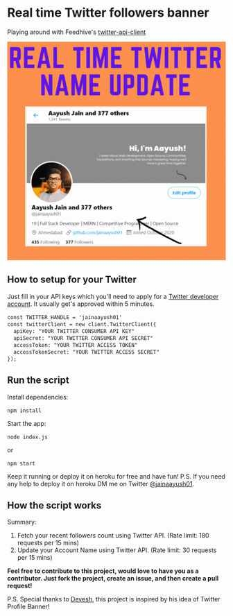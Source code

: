 # Real time Twitter followers banner

Playing around with Feedhive's [twitter-api-client](https://github.com/FeedHive/twitter-api-client)

![hero](./banner.gif)

## How to setup for your Twitter

Just fill in your API keys which you'll need to apply for a [Twitter developer account](https://developer.twitter.com/en/apply-for-access). It usually get's approved within 5 minutes.

```
const TWITTER_HANDLE = 'jainaayush01'
const twitterClient = new client.TwitterClient({
  apiKey: "YOUR TWITTER CONSUMER API KEY"
  apiSecret: "YOUR TWITTER CONSUMER API SECRET" 
  accessToken: "YOUR TWITTER ACCESS TOKEN"
  accessTokenSecret: "YOUR TWITTER ACCESS SECRET"
});

```
## Run the script

Install dependencies:
```
npm install
```

Start the app:

```
node index.js
```
or
```
npm start
```

Keep it running or deploy it on heroku for free and have fun!
P.S. If you need any help to deploy it on heroku DM me on Twitter [@jainaayush01](https://twitter.com/jainaayush01).


## How the script works

Summary:

1. Fetch your recent followers count using Twitter API. (Rate limit: 180 requests per 15 mins)
2. Update your Account Name using Twitter API. (Rate limit: 30 requests per 15 mins)

**Feel free to contribute to this project, would love to have you as a contributor. Just fork the project, create an issue, and then create a pull request!**

P.S. Special thanks to [Devesh](https://twitter.com/Deveshb15), this project is inspired by his idea of Twitter Profile Banner!